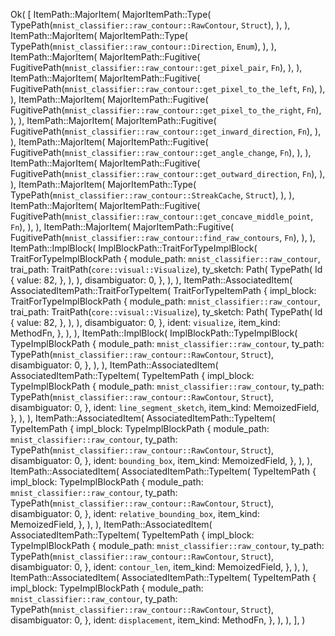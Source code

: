 Ok(
    [
        ItemPath::MajorItem(
            MajorItemPath::Type(
                TypePath(`mnist_classifier::raw_contour::RawContour`, `Struct`),
            ),
        ),
        ItemPath::MajorItem(
            MajorItemPath::Type(
                TypePath(`mnist_classifier::raw_contour::Direction`, `Enum`),
            ),
        ),
        ItemPath::MajorItem(
            MajorItemPath::Fugitive(
                FugitivePath(`mnist_classifier::raw_contour::get_pixel_pair`, `Fn`),
            ),
        ),
        ItemPath::MajorItem(
            MajorItemPath::Fugitive(
                FugitivePath(`mnist_classifier::raw_contour::get_pixel_to_the_left`, `Fn`),
            ),
        ),
        ItemPath::MajorItem(
            MajorItemPath::Fugitive(
                FugitivePath(`mnist_classifier::raw_contour::get_pixel_to_the_right`, `Fn`),
            ),
        ),
        ItemPath::MajorItem(
            MajorItemPath::Fugitive(
                FugitivePath(`mnist_classifier::raw_contour::get_inward_direction`, `Fn`),
            ),
        ),
        ItemPath::MajorItem(
            MajorItemPath::Fugitive(
                FugitivePath(`mnist_classifier::raw_contour::get_angle_change`, `Fn`),
            ),
        ),
        ItemPath::MajorItem(
            MajorItemPath::Fugitive(
                FugitivePath(`mnist_classifier::raw_contour::get_outward_direction`, `Fn`),
            ),
        ),
        ItemPath::MajorItem(
            MajorItemPath::Type(
                TypePath(`mnist_classifier::raw_contour::StreakCache`, `Struct`),
            ),
        ),
        ItemPath::MajorItem(
            MajorItemPath::Fugitive(
                FugitivePath(`mnist_classifier::raw_contour::get_concave_middle_point`, `Fn`),
            ),
        ),
        ItemPath::MajorItem(
            MajorItemPath::Fugitive(
                FugitivePath(`mnist_classifier::raw_contour::find_raw_contours`, `Fn`),
            ),
        ),
        ItemPath::ImplBlock(
            ImplBlockPath::TraitForTypeImplBlock(
                TraitForTypeImplBlockPath {
                    module_path: `mnist_classifier::raw_contour`,
                    trai_path: TraitPath(`core::visual::Visualize`),
                    ty_sketch: Path(
                        TypePath(
                            Id {
                                value: 82,
                            },
                        ),
                    ),
                    disambiguator: 0,
                },
            ),
        ),
        ItemPath::AssociatedItem(
            AssociatedItemPath::TraitForTypeItem(
                TraitForTypeItemPath {
                    impl_block: TraitForTypeImplBlockPath {
                        module_path: `mnist_classifier::raw_contour`,
                        trai_path: TraitPath(`core::visual::Visualize`),
                        ty_sketch: Path(
                            TypePath(
                                Id {
                                    value: 82,
                                },
                            ),
                        ),
                        disambiguator: 0,
                    },
                    ident: `visualize`,
                    item_kind: MethodFn,
                },
            ),
        ),
        ItemPath::ImplBlock(
            ImplBlockPath::TypeImplBlock(
                TypeImplBlockPath {
                    module_path: `mnist_classifier::raw_contour`,
                    ty_path: TypePath(`mnist_classifier::raw_contour::RawContour`, `Struct`),
                    disambiguator: 0,
                },
            ),
        ),
        ItemPath::AssociatedItem(
            AssociatedItemPath::TypeItem(
                TypeItemPath {
                    impl_block: TypeImplBlockPath {
                        module_path: `mnist_classifier::raw_contour`,
                        ty_path: TypePath(`mnist_classifier::raw_contour::RawContour`, `Struct`),
                        disambiguator: 0,
                    },
                    ident: `line_segment_sketch`,
                    item_kind: MemoizedField,
                },
            ),
        ),
        ItemPath::AssociatedItem(
            AssociatedItemPath::TypeItem(
                TypeItemPath {
                    impl_block: TypeImplBlockPath {
                        module_path: `mnist_classifier::raw_contour`,
                        ty_path: TypePath(`mnist_classifier::raw_contour::RawContour`, `Struct`),
                        disambiguator: 0,
                    },
                    ident: `bounding_box`,
                    item_kind: MemoizedField,
                },
            ),
        ),
        ItemPath::AssociatedItem(
            AssociatedItemPath::TypeItem(
                TypeItemPath {
                    impl_block: TypeImplBlockPath {
                        module_path: `mnist_classifier::raw_contour`,
                        ty_path: TypePath(`mnist_classifier::raw_contour::RawContour`, `Struct`),
                        disambiguator: 0,
                    },
                    ident: `relative_bounding_box`,
                    item_kind: MemoizedField,
                },
            ),
        ),
        ItemPath::AssociatedItem(
            AssociatedItemPath::TypeItem(
                TypeItemPath {
                    impl_block: TypeImplBlockPath {
                        module_path: `mnist_classifier::raw_contour`,
                        ty_path: TypePath(`mnist_classifier::raw_contour::RawContour`, `Struct`),
                        disambiguator: 0,
                    },
                    ident: `contour_len`,
                    item_kind: MemoizedField,
                },
            ),
        ),
        ItemPath::AssociatedItem(
            AssociatedItemPath::TypeItem(
                TypeItemPath {
                    impl_block: TypeImplBlockPath {
                        module_path: `mnist_classifier::raw_contour`,
                        ty_path: TypePath(`mnist_classifier::raw_contour::RawContour`, `Struct`),
                        disambiguator: 0,
                    },
                    ident: `displacement`,
                    item_kind: MethodFn,
                },
            ),
        ),
    ],
)